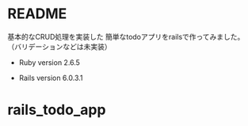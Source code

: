 # README

基本的なCRUD処理を実装した
簡単なtodoアプリをrailsで作ってみました。
（バリデーションなどは未実装）


* Ruby version 2.6.5

* Rails version 6.0.3.1

# rails_todo_app
